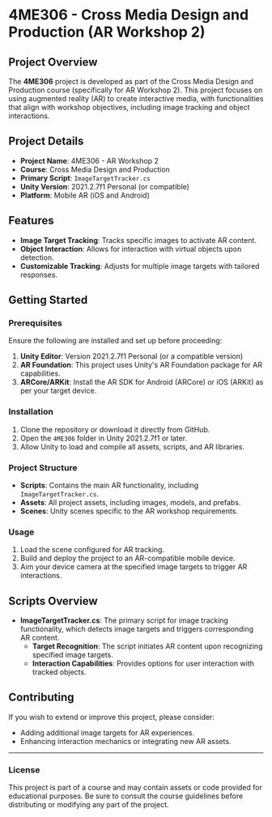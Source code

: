 # 4ME306 - Cross Media Design and Production (AR Workshop 2)

## Project Overview

The **4ME306** project is developed as part of the Cross Media Design and Production course (specifically for AR Workshop 2). This project focuses on using augmented reality (AR) to create interactive media, with functionalities that align with workshop objectives, including image tracking and object interactions.

## Project Details

- **Project Name**: 4ME306 - AR Workshop 2
- **Course**: Cross Media Design and Production
- **Primary Script**: `ImageTargetTracker.cs`
- **Unity Version**: 2021.2.7f1 Personal (or compatible)
- **Platform**: Mobile AR (iOS and Android)

## Features

- **Image Target Tracking**: Tracks specific images to activate AR content.
- **Object Interaction**: Allows for interaction with virtual objects upon detection.
- **Customizable Tracking**: Adjusts for multiple image targets with tailored responses.

## Getting Started

### Prerequisites

Ensure the following are installed and set up before proceeding:

1. **Unity Editor**: Version 2021.2.7f1 Personal (or a compatible version)
2. **AR Foundation**: This project uses Unity's AR Foundation package for AR capabilities.
3. **ARCore/ARKit**: Install the AR SDK for Android (ARCore) or iOS (ARKit) as per your target device.

### Installation

1. Clone the repository or download it directly from GitHub.
2. Open the `4ME306` folder in Unity 2021.2.7f1 or later.
3. Allow Unity to load and compile all assets, scripts, and AR libraries.

### Project Structure

- **Scripts**: Contains the main AR functionality, including `ImageTargetTracker.cs`.
- **Assets**: All project assets, including images, models, and prefabs.
- **Scenes**: Unity scenes specific to the AR workshop requirements.

### Usage

1. Load the scene configured for AR tracking.
2. Build and deploy the project to an AR-compatible mobile device.
3. Aim your device camera at the specified image targets to trigger AR interactions.

## Scripts Overview

- **ImageTargetTracker.cs**: The primary script for image tracking functionality, which detects image targets and triggers corresponding AR content.
  - **Target Recognition**: The script initiates AR content upon recognizing specified image targets.
  - **Interaction Capabilities**: Provides options for user interaction with tracked objects.

## Contributing

If you wish to extend or improve this project, please consider:

- Adding additional image targets for AR experiences.
- Enhancing interaction mechanics or integrating new AR assets.

---

### License

This project is part of a course and may contain assets or code provided for educational purposes. Be sure to consult the course guidelines before distributing or modifying any part of the project.

